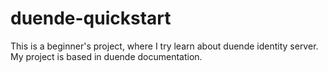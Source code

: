 # duende-quickstart

This is a beginner's project, where I try learn about duende identity server. My project is based in duende documentation.
